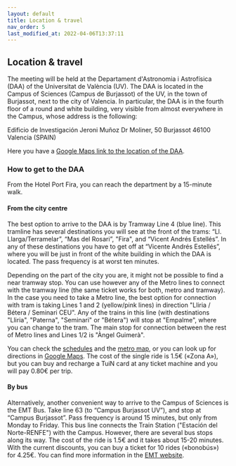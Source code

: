 ```yaml
---
layout: default
title: Location & travel
nav_order: 5
last_modified_at: 2022-04-06T13:37:11
---
```


## Location & travel

The meeting will be held at the Departament d'Astronomia i Astrofísica (DAA) of the Universitat de València (UV). The DAA is located in the Campus of Sciences (Campus de Burjassot) of the UV, in the town of Burjassot, next to the city of Valencia. In particular, the DAA is in the fourth floor of a round and white building, very visible from almost everywhere in the Campus, whose address is the following:

Edificio de Investigación Jeroni Muñoz
Dr Moliner, 50 Burjassot 46100
Valencia (SPAIN)

Here you have a [Google Maps link to the location of the DAA](https://maps.app.goo.gl/LDDR9VMe9BjWaCXMA).

### How to get to the DAA

From the Hotel Port Fira, you can reach the department by a 15-minute walk.

#### From the city centre

The best option to arrive to the DAA is by Tramway Line 4 (blue line). This tramline has several destinations you will see at the front of the trams: “Ll. Llarga/Terramelar”, “Mas del Rosari”, "Fira", and “Vicent Andrés Estellés”. In any of these destinations you have to get off at “Vicente Andrés Estellés”, where you will be just in front of the white building in which the DAA is located. The pass frequency is at worst ten minutes.

Depending on the part of the city you are, it might not be possible to find a near tramway stop. You can use however any of the Metro lines to connect with the tramway line (the same ticket works for both, metro and tramway). In the case you need to take a Metro line, the best option for connection with tram is taking Lines 1 and 2 (yellow/pink lines) in direction "Lliria / Bétera / Seminari CEU". Any of the trains in this line (with destinations "Lliria", "Paterna", "Seminari" or "Bétera") will stop at "Empalme", where you can change to the tram. The main stop for connection between the rest of Metro lines and Lines 1/2 is "Àngel Guimerà".

You can check the [schedules](https://www.metrovalencia.es/es/consulta-de-horarios-y-planificador/) and the [metro map](https://www.metrovalencia.es/wp-content/uploads/2023/12/Plano-general-Metrovalencia-2023.pdf), or you can look up for directions in [Google Maps](https://www.google.es/maps). The cost of the single ride is 1.5€ («Zona A»), but you can buy and recharge a TuiN card at any ticket machine and you will pay 0.80€ per trip.

#### By bus

Alternatively, another convenient way to arrive to the Campus of Sciences is the EMT Bus. Take line 63 (to “Campus Burjassot UV”), and stop at “Campus Burjassot”. Pass frequency is around 15 minutes, but only from Monday to Friday. This bus line connects the Train Station ("Estación del Norte-RENFE") with the Campus. However, there are several bus stops along its way. The cost of the ride is 1.5€ and it takes about 15-20 minutes. With the current discounts, you can buy a ticket for 10 rides («bonobús») for 4.25€. You can find more information in the [EMT website](https://geoportal.emtvalencia.es/visor?lang=es).

